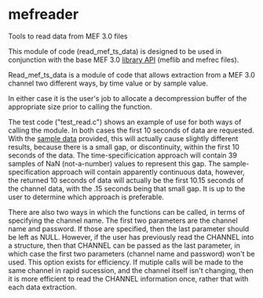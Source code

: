 # mefreader
Tools to read data from MEF 3.0 files

This module of code (read_mef_ts_data) is designed to be used in conjunction with the base
MEF 3.0 [library API](https://github.com/msel-source/meflib) (meflib and mefrec files).

Read_mef_ts_data is a module of code that allows extraction from a MEF 3.0 channel two different ways, by time value or by sample value.

In either case it is the user's job to allocate a decompression buffer of the appropriate size prior to calling the function.

The test code ("test_read.c") shows an example of use for both ways of calling the module.  In both cases the first 10 seconds of data are requested.  With the [sample data](https://github.com/msel-source/sampledata) provided, this will actually cause slightly different results, because there is a small gap, or discontinuity, within the first 10 seconds of the data.  The time-specificication approach will contain 39 samples of NaN (not-a-number) values to represent this gap.  The sample-specification approach will contain apparently continuous data, however, the returned 10 seconds of data will actually be the first 10.15 seconds of the channel data, with the .15 seconds being that small gap.  It is up to the user to determine which approach is preferable.

There are also two ways in which the functions can be called, in terms of specifying the channel name.  The first two parameters are the channel name and password.  If those are specified, then the last parameter should be left as NULL.  However, if the user has previously read the CHANNEL into a structure, then that CHANNEL can be passed as the last parameter, in which case the first two parameters (channel name and password) won't be used.  This option exists for efficiency.  If mutiple calls will be made to the same channel in rapid sucession, and the channel itself isn't changing, then it is more efficient to read the CHANNEL information once, rather that with each data extraction.
